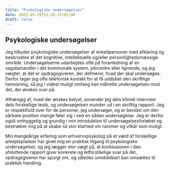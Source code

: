 ```yaml
---
title: "Psykologiske undersøgelser"
date: 2025-03-29T13:28:23+01:00
draft: false
---
```


## Psykologiske undersøgelser

Jeg tilbyder psykologiske undersøgelser af enkeltpersoner med afklaring og beskrivelse af det kognitive, intellektuelle og/eller personlighedsmæssige område. Undersøgelserne udarbejdes ofte på foranledning af en sagsbehandler i det kommunale system, jobcentre eller lignende, og jeg vægter, at det er opdragsgiveren, der definerer, hvad der skal undersøges. Derfor tager jeg ofte telefonisk kontakt for at få uddybet den skriftlige henvisning, så jeg i videst muligt omfang kan målrette undersøgelsen mod det, der ønskes svar på.

Afhængig af, hvad der ønskes belyst, anvender jeg dels klinisk interview dels forskellige tests, og undersøgelsen munder ud i en skriftlig rapport. Jeg er respektfuld over for de personer, jeg undersøger, og er bevidst om den sårbare position mange føler sig i ved en sådan undersøgelse. Jeg er derfor også omhyggelig og grundig i min introduktion til undersøgelsesforløbet og bestræber mig på at skabe så stor klarhed om rammer og vilkår som muligt.

Min mangeårige erfaring som erhvervspsykolog på et væld af forskellige arbejdspladser har givet mig en praktisk tilgang til psykologiske undersøgelser, og jeg lægger stor vægt på, at konklusionen i den afsluttende rapport giver konkrete og letforståelige svar på det, opdragsgiveren har spurgt om, og således umiddelbart kan omsættes til praktisk handling.
